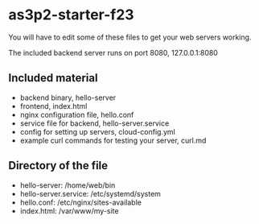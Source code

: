 # as3p2-starter-f23

You will have to edit some of these files to get your web servers working.

The included backend server runs on port 8080, 127.0.0.1:8080

## Included material

- backend binary, hello-server
- frontend, index.html
- nginx configuration file, hello.conf
- service file for backend, hello-server.service
- config for setting up servers, cloud-config.yml
- example curl commands for testing your server, curl.md

## Directory of the file

- hello-server: /home/web/bin
- hello-server.service: /etc/systemd/system
- hello.conf: /etc/nginx/sites-available
- index.html: /var/www/my-site
 
 
